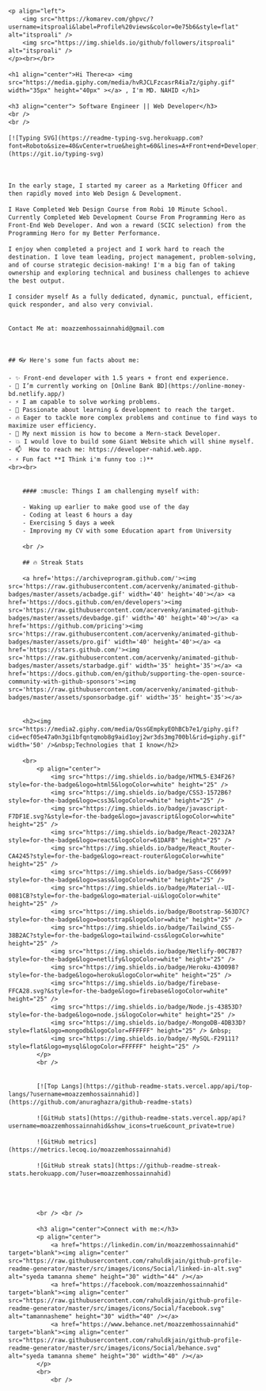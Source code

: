 <img src="https://i.ibb.co/m850B26/1655716976108.jpg" alt="" /> </a > <p align="center">

    <p align="left">
        <img src="https://komarev.com/ghpvc/?username=itsproali&label=Profile%20views&color=0e75b6&style=flat" alt="itsproali" />
        <img src="https://img.shields.io/github/followers/itsproali" alt="itsproali" />
    </p><br></br>

    <h1 align="center">Hi There<a> <img src="https://media.giphy.com/media/hvRJCLFzcasrR4ia7z/giphy.gif" width="35px" height="40px" ></a> , I'm MD. NAHID </h1>

    <h3 align="center"> Software Engineer || Web Developer</h3>
    <br />
    <br />

    [![Typing SVG](https://readme-typing-svg.herokuapp.com?font=Roboto&size=40&vCenter=true&height=60&lines=A+Front+end+Developer;A+React+JS+Developer;A+Web+Developer)](https://git.io/typing-svg)



    In the early stage, I started my career as a Marketing Officer and then rapidly moved into Web Design & Development.

    I Have Completed Web Design Course from Robi 10 Minute School.
    Currently Completed Web Development Course From Programming Hero as Front-End Web Developer. And won a reward (SCIC selection) from the Programming Hero for my Better Performance.

    I enjoy when completed a project and I work hard to reach the destination. I love team leading, project management, problem-solving, and of course strategic decision-making! I'm a big fan of taking ownership and exploring technical and business challenges to achieve the best output.

    I consider myself As a fully dedicated, dynamic, punctual, efficient, quick responder, and also very convivial.


    Contact Me at: moazzemhossainnahid@gmail.com



    ## 👓 Here's some fun facts about me:

    - ✨ Front-end developer with 1.5 years + front end experience.
    - 🔭 I’m currently working on [Online Bank BD](https://online-money-bd.netlify.app/)
    - ⚡️ I am capable to solve working problems.
    - 💫 Passionate about learning & development to reach the target.
    - 🔥 Eager to tackle more complex problems and continue to find ways to maximize user efficiency.
    - 🚀 My next mission is how to become a Mern-stack Developer.
    - 💥 I would love to build some Giant Website which will shine myself.
    - 📫  How to reach me: https://developer-nahid.web.app.
    - ⚡ Fun fact **I Think i'm funny too :)**
    <br><br>


        #### :muscle: Things I am challenging myself with:

        - Waking up earlier to make good use of the day
        - Coding at least 6 hours a day
        - Exercising 5 days a week
        - Improving my CV with some Education apart from University

        <br />

        ## 🔥 Streak Stats

        <a href='https://archiveprogram.github.com/'><img src='https://raw.githubusercontent.com/acervenky/animated-github-badges/master/assets/acbadge.gif' width='40' height='40'></a> <a href='https://docs.github.com/en/developers'><img src='https://raw.githubusercontent.com/acervenky/animated-github-badges/master/assets/devbadge.gif' width='40' height='40'></a> <a href='https://github.com/pricing'><img src='https://raw.githubusercontent.com/acervenky/animated-github-badges/master/assets/pro.gif' width='40' height='40'></a> <a href='https://stars.github.com/'><img src='https://raw.githubusercontent.com/acervenky/animated-github-badges/master/assets/starbadge.gif' width='35' height='35'></a> <a href='https://docs.github.com/en/github/supporting-the-open-source-community-with-github-sponsors'><img src='https://raw.githubusercontent.com/acervenky/animated-github-badges/master/assets/sponsorbadge.gif' width='35' height='35'></a>


        <h2><img src="https://media2.giphy.com/media/QssGEmpkyEOhBCb7e1/giphy.gif?cid=ecf05e47a0n3gi1bfqntqmob8g9aid1oyj2wr3ds3mg700bl&rid=giphy.gif" width='50' />&nbsp;Technologies that I know</h2>

        <br>
            <p align="center">
                <img src="https://img.shields.io/badge/HTML5-E34F26?style=for-the-badge&logo=html5&logoColor=white" height="25" />
                <img src="https://img.shields.io/badge/CSS3-1572B6?style=for-the-badge&logo=css3&logoColor=white" height="25" />
                <img src="https://img.shields.io/badge/javascript-F7DF1E.svg?&style=for-the-badge&logo=javascript&logoColor=white" height="25" />
                <img src="https://img.shields.io/badge/React-20232A?style=for-the-badge&logo=react&logoColor=61DAFB" height="25" />
                <img src="https://img.shields.io/badge/React_Router-CA4245?style=for-the-badge&logo=react-router&logoColor=white" height="25" />
                <img src="https://img.shields.io/badge/Sass-CC6699?style=for-the-badge&logo=sass&logoColor=white" height="25" />
                <img src="https://img.shields.io/badge/Material--UI-0081CB?style=for-the-badge&logo=material-ui&logoColor=white" height="25" />
                <img src="https://img.shields.io/badge/Bootstrap-563D7C?style=for-the-badge&logo=bootstrap&logoColor=white" height="25" />
                <img src="https://img.shields.io/badge/Tailwind_CSS-38B2AC?style=for-the-badge&logo=tailwind-css&logoColor=white" height="25" />
                <img src="https://img.shields.io/badge/Netlify-00C7B7?style=for-the-badge&logo=netlify&logoColor=white" height="25" />
                <img src="https://img.shields.io/badge/Heroku-430098?style=for-the-badge&logo=heroku&logoColor=white" height="25" />
                <img src="https://img.shields.io/badge/firebase-FFCA28.svg?&style=for-the-badge&logo=firebase&logoColor=white" height="25" />
                <img src="https://img.shields.io/badge/Node.js-43853D?style=for-the-badge&logo=node.js&logoColor=white" height="25" />
                <img src="https://img.shields.io/badge/-MongoDB-4DB33D?style=flat&logo=mongodb&logoColor=FFFFFF" height="25" /> &nbsp;
                <img src="https://img.shields.io/badge/-MySQL-F29111?style=flat&logo=mysql&logoColor=FFFFFF" height="25" />
            </p>
            <br />


            [![Top Langs](https://github-readme-stats.vercel.app/api/top-langs/?username=moazzemhossainnahid)](https://github.com/anuraghazra/github-readme-stats)

            ![GitHub stats](https://github-readme-stats.vercel.app/api?username=moazzemhossainnahid&show_icons=true&count_private=true)

            ![GitHub metrics](https://metrics.lecoq.io/moazzemhossainnahid)

            ![GitHub streak stats](https://github-readme-streak-stats.herokuapp.com/?user=moazzemhossainnahid)


            

            <br /> <br />

            <h3 align="center">Connect with me:</h3>
            <p align="center">
                <a href="https://linkedin.com/in/moazzemhossainnahid" target="blank"><img align="center" src="https://raw.githubusercontent.com/rahuldkjain/github-profile-readme-generator/master/src/images/icons/Social/linked-in-alt.svg" alt="syeda tamanna sheme" height="30" width="44" /></a>
                <a href="https://facebook.com/moazzemhossainnahid" target="blank"><img align="center" src="https://raw.githubusercontent.com/rahuldkjain/github-profile-readme-generator/master/src/images/icons/Social/facebook.svg" alt="tamannasheme" height="30" width="40" /></a>
                <a href="https://www.behance.net/moazzemhossainnahid" target="blank"><img align="center" src="https://raw.githubusercontent.com/rahuldkjain/github-profile-readme-generator/master/src/images/icons/Social/behance.svg" alt="syeda tamanna sheme" height="30" width="40" /></a>
            </p>
            <br>
                <br />




